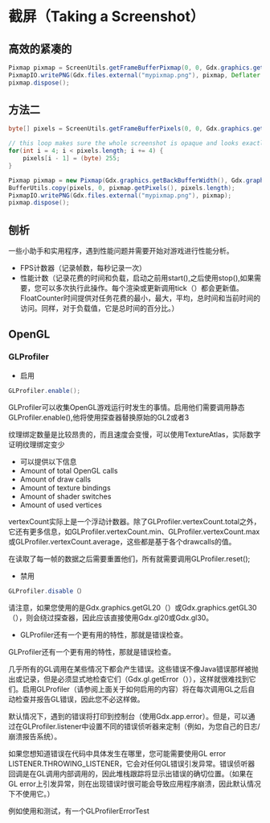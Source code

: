 # 截屏（Taking a Screenshot）

## 高效的紧凑的 

```java
Pixmap pixmap = ScreenUtils.getFrameBufferPixmap(0, 0, Gdx.graphics.getWidth(), Gdx.graphics.getHeight());
PixmapIO.writePNG(Gdx.files.external("mypixmap.png"), pixmap, Deflater.DEFAULT_COMPRESSION, true);
pixmap.dispose();
```

## 方法二

```java
byte[] pixels = ScreenUtils.getFrameBufferPixels(0, 0, Gdx.graphics.getBackBufferWidth(), Gdx.graphics.getBackBufferHeight(), true);

// this loop makes sure the whole screenshot is opaque and looks exactly like what the user is seeing
for(int i = 4; i < pixels.length; i += 4) {
    pixels[i - 1] = (byte) 255;
}

Pixmap pixmap = new Pixmap(Gdx.graphics.getBackBufferWidth(), Gdx.graphics.getBackBufferHeight(), Pixmap.Format.RGBA8888);
BufferUtils.copy(pixels, 0, pixmap.getPixels(), pixels.length);
PixmapIO.writePNG(Gdx.files.external("mypixmap.png"), pixmap);
pixmap.dispose();
```

## 刨析

一些小助手和实用程序，遇到性能问题并需要开始对游戏进行性能分析。

- FPS计数器（记录帧数，每秒记录一次）
- 性能计数（记录花费的时间和负载，启动之前用start(),之后使用stop(),如果需要，您可以多次执行此操作。每个渲染或更新调用tick（）都会更新值。 FloatCounter时间提供对任务花费的最小，最大，平均，总时间和当前时间的访问。同样，对于负载值，它是总时间的百分比。）

## OpenGL

### GLProfiler

- 启用

```java
GLProfiler.enable();
```

GLProfiler可以收集OpenGL游戏运行时发生的事情。启用他们需要调用静态GLProfiler.enable(),他将使用探查器替换原始的GL2或者3

纹理绑定数量是比较昂贵的，而且速度会变慢，可以使用TextureAtlas，实际数字证明纹理绑定变少

- 可以提供以下信息
- Amount of total OpenGL calls
- Amount of draw calls
- Amount of texture bindings
- Amount of shader switches
- Amount of used vertices

vertexCount实际上是一个浮动计数器。除了GLProfiler.vertexCount.total之外，它还有更多信息，如GLProfiler.vertexCount.min、GLProfiler.vertexCount.max或GLProfiler.vertexCount.average，这些都是基于各个drawcalls的值。

在读取了每一帧的数据之后需要重置他们，所有就需要调用GLProfiler.reset();

- 禁用

```java
GLProfiler.disable（）
```

请注意，如果您使用的是Gdx.graphics.getGL20（）或Gdx.graphics.getGL30（），则会绕过探查器，因此应该直接使用Gdx.gl20或Gdx.gl30。

- GLProfiler还有一个更有用的特性，那就是错误检查。

GLProfiler还有一个更有用的特性，那就是错误检查。

几乎所有的GL调用在某些情况下都会产生错误。这些错误不像Java错误那样被抛出或记录，但是必须显式地检查它们（Gdx.gl.getError（）），这样就很难找到它们。启用GLProfiler（请参阅上面关于如何启用的内容）将在每次调用GL之后自动检查并报告GL错误，因此您不必这样做。

默认情况下，遇到的错误将打印到控制台（使用Gdx.app.error）。但是，可以通过在GLProfiler.listener中设置不同的错误侦听器来定制（例如，为您自己的日志/崩溃报告系统）。

如果您想知道错误在代码中具体发生在哪里，您可能需要使用GL error LISTENER.THROWING_LISTENER，它会对任何GL错误引发异常。错误侦听器回调是在GL调用内部调用的，因此堆栈跟踪将显示出错误的确切位置。（如果在GL error上引发异常，则在出现错误时很可能会导致应用程序崩溃，因此默认情况下不使用它。）

例如使用和测试，有一个GLProfilerErrorTest